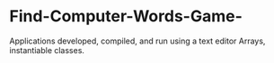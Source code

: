 # Find-Computer-Words-Game-
Applications developed, compiled, and run using a text editor
Arrays, instantiable classes.
